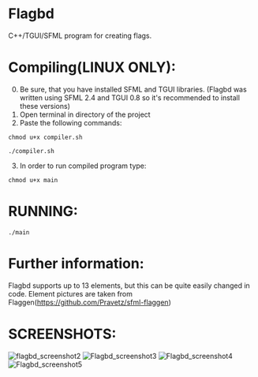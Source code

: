 # Flagbd
C++/TGUI/SFML program for creating flags.

# Compiling(LINUX ONLY): 
0. Be sure, that you have installed SFML and TGUI libraries. (Flagbd was written using SFML 2.4 and TGUI 0.8 so it's recommended to install these versions)
1. Open terminal in directory of the project
2. Paste the following commands:
 ```
 chmod u+x compiler.sh
 ```
 ```
 ./compiler.sh
 ```
3. In order to run compiled program type:
 ```
 chmod u+x main
 ```
 
 # RUNNING:
 ```
 ./main
 ```
 # Further information: 
 Flagbd supports up to 13 elements, but this can be quite easily changed in code.
 Element pictures are taken from Flaggen(https://github.com/Pravetz/sfml-flaggen)

 # SCREENSHOTS:
 ![flagbd_screenshot2](https://user-images.githubusercontent.com/46265909/131497098-9e87041e-47a1-4cfc-84dc-d4df5a3b43d0.png)
 ![Flagbd_screenshot3](https://user-images.githubusercontent.com/46265909/131553839-28bfda7c-201d-41e0-b3fe-cbff772ed870.png)
 ![Flagbd_screenshot4](https://user-images.githubusercontent.com/46265909/132120014-07166d79-69a9-40c1-b4b8-92066a10696c.png)
 ![Flagbd_screenshot5](https://user-images.githubusercontent.com/46265909/132130878-d9cd9ccf-7982-4774-bc8f-7769d54be42c.png)

